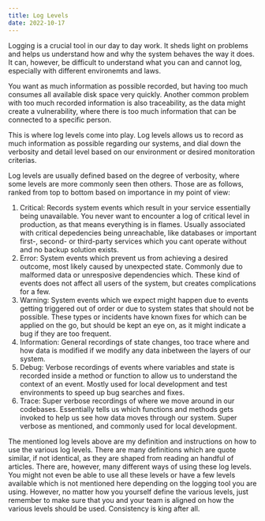 ```yaml
---
title: Log Levels
date: 2022-10-17
---
```


Logging is a crucial tool in our day to day work. It sheds light on problems and helps us understand how and why the system behaves the way it does. It can, however, be difficult to understand what you can and cannot log, especially with different environemts and laws.

You want as much information as possible recorded, but having too much consumes all available disk space very quickly. Another common problem with too much recorded information is also traceability, as the data might create a vulnerability, where there is too much information that can be connected to a specific person.

This is where log levels come into play. Log levels allows us to record as much information as possible regarding our systems, and dial down the verbosity and detail level based on our environment or desired monitoration criterias.

Log levels are usually defined based on the degree of verbosity, where some levels are more commonly seen then others. Those are as follows, ranked from top to bottom based on importance in my point of view:

1. Critical: Records system events which result in your service essentially being unavailable. You never want to encounter a log of critical level in production, as that means everything is in flames. Usually associated with critical depedencies being unreachable, like databases or important first-, second- or third-party services which you cant operate without and no backup solution exists.
2. Error: System events which prevent us from achieving a desired outcome, most likely caused by unexpected state. Commonly due to malformed data or unresposive dependencies which. These kind of events does not affect all users of the system, but creates complications for a few.
3. Warning: System events which we expect might happen due to events getting triggered out of order or due to system states that should not be possible. These types or incidents have known fixes for which can be applied on the go, but should be kept an eye on, as it might indicate a bug if they are too frequent.
4. Information: General recordings of state changes, too trace where and how data is modified if we modify any data inbetween the layers of our system.
5. Debug: Verbose recordings of events where variables and state is recorded inside a method or function to allow us to understand the context of an event. Mostly used for local development and test environments to speed up bug searches and fixes.
6. Trace: Super verbose recordings of where we move around in our codebases. Essentially tells us which functions and methods gets invoked to help us see how data moves through our system. Super verbose as mentioned, and commonly used for local development.

The mentioned log levels above are my definition and instructions on how to use the various log levels. There are many definitions which are quote similar, if not identical, as they are shaped from reading an handful of articles. There are, however, many different ways of using these log levels. You might not even be able to use all these levels or have a few levels available which is not mentioned here depending on the logging tool you are using. However, no matter how you yourself define the various levels, just remember to make sure that you and your team is aligned on how the various levels should be used. Consistency is king after all.
